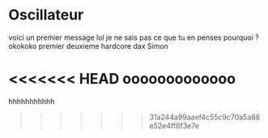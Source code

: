 # Oscillateur
voici un premier message
lol
je ne sais pas ce que tu en penses
pourquoi ?
okokoko
premier
deuxieme
hardcore
dax
Simon

<<<<<<< HEAD
ooooooooooooo
=======
hhhhhhhhhhh
>>>>>>> 31a244a99aaef4c55c9c70a5a88e52e4ff8f3e7e
